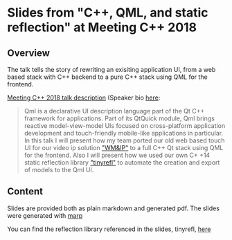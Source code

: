 Slides from "C++, QML, and static reflection" at Meeting C++ 2018
=================================================================

Overview
--------

The talk tells the story of rewriting an exisiting application UI, from a web based stack with C++ backend to a pure C++ stack using QML for the frontend.

[Meeting C++ 2018 talk description](https://meetingcpp.com/2018/Talks/items/Cpp__QML__and_static_reflection.html) (Speaker bio [here](https://meetingcpp.com/2018/Speaker/items/Manuel_S__nchez.html):

> Qml is a declarative UI description language part of the Qt C++ framework for applications. Part of its QtQuick module, Qml brings reactive model-view-model UIs focused on cross-platform application development and touch-friendly mobile-like applications in particular.
In this talk I will present how my team ported our old web based touch UI for our video ip solution ["WM&IP"](https://www.bytechplanet.com/w-and-m/watch-mochi-ip-digital-video-intercommunication-with-ip-technology/) to a full C++ Qt stack using QML for the frontend. Also I will present how we used our own C+ +14 static reflection library ["tinyrefl"](https://github.com/Manu343726/tinyrefl) to automate the creation and export of models to the Qml UI.

Content
-------

Slides are provided both as plain markdown and generated pdf. The slides were generated with [marp](https://yhatt.github.io/marp/)

You can find the reflection library referenced in the slides, tinyrefl, [here](https://github.com/Manu343726/tinyrefl)
